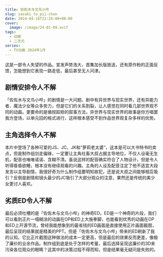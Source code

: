 ```yaml
---
title: 佐佐木与文鸟小哔
slug: sasaki_to_pii-chan
date: 2024-04-16T22:24:00+08:00
cover:
  image: /image/24-01-09.avif
tags: 
  - 动画
  - 二次元
series: 
  - TV动画 2024年1月
---
```

这是一部令人失望的作品。宣发声势浩大，首集加长版放送，还有原作粉的正面反馈，怎能想到它表现一路走低，最后甚至无人问津。

## 剧情安排令人不解
「佐佐木与文鸟小哔」的剧情是一大问题。剧中有异世界与现实世界，还有异能力者、魔法少女等众多势力，但是它们的关系割裂，让人感觉在同时看几部世界观不同的动画。更要命的是循规蹈矩的叙事方法，异世界与现实世界的故事是你方唱罢我方登场，以单元回的格式进行，这样根本感受不到作品世界观复杂多样的优势。

## 主角选择令人不解
本片中登场了各种可爱的JS、JC、JK和“萝莉老太婆”，这本是可以大书特书的卖点，但是制作组剑走偏锋，一定要让主角社畜大叔占据主导地位，不仅人设毫无生机，配音也唯唯诺诺、含糊不清。虽说这样的配音确实符合了人物设计，但是令人听得昏昏欲睡，根本没有继续观看的兴趣。主角的人设及配音注定了他不适宜大段发言以主导剧情，我很好奇为什么制作组要明知故犯，还是说大叔之间能够相互吸引？反倒是剧情和镜头最少的JC吸引了大部分观众的注意，果然还是传统的美少女更讨人喜欢。

## 劣质ED令人不解
最后必须吐槽的是「佐佐木与文鸟小哔」的神奇ED。ED是一个神奇的片段，我们可以看到正片一塌糊涂的动画在OP和ED上大施拳脚，也能看到优秀的动画在OP和ED上开源节流，曾经我能想象到的最省钱的ED画面是直接使用正片画面截图，最后呈现的结果就是精美的PPT。但是「佐佐木与文鸟小哔」带来的ED刷新了我的认知。它比正片截图这种做法的成本一定更高，但是最后的效果反而更差，像极了廉价的业余作品。制作组到底是处于怎样的考量，最后选择呈现这廉价的3D来污染各位观众的眼睛？这其中的决策过程不得而知，但是结果毫无疑问是失败的。